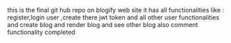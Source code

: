 this is the final git hub repo on blogify web site 
it has all functionalities like :
register,login user ,create there jwt token and all other user functionalities
and create blog and render blog and see other blog
also comment functionality completed
